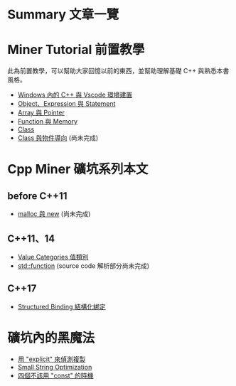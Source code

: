 # Summary 文章一覽

# Miner Tutorial 前置教學

此為前置教學，可以幫助大家回憶以前的東西，並幫助理解基礎 C++ 與熟悉本書風格。

+ [Windows 內的 C++ 與 Vscode 環境建置](https://github.com/Mes0903/Cpp-Miner/tree/main/Miner_Tutorial/Environment_Building) 
+ [Object、Expression 與 Statement](https://github.com/Mes0903/Cpp-Miner/tree/main/Miner_Tutorial/Object_Expression_Statement)  
+ [Array 與 Pointer](https://github.com/Mes0903/Cpp-Miner/tree/main/Miner_Tutorial/Array_Pointer)   
+ [Function 與 Memory](https://github.com/Mes0903/Cpp-Miner/tree/main/Miner_Tutorial/Function_Memory)   
+ [Class](https://github.com/Mes0903/Cpp-Miner/tree/main/Miner_Tutorial/Class)
+ [Class 與物件導向](https://github.com/Mes0903/Cpp-Miner/tree/main/Miner_Tutorial/OO) (尚未完成)

# Cpp Miner 礦坑系列本文

## before C++11

+ [malloc 與 new](https://github.com/Mes0903/Cpp-Miner/tree/main/Miner_main/malloc_new_POD) (尚未完成)

## C++11、14

+ [Value Categories 值類別](https://github.com/Mes0903/Cpp-Miner/tree/main/Miner_main/Value_Categories)
+ [std::function](https://github.com/Mes0903/Cpp-Miner/tree/main/Miner_main/Std_Function) (source code 解析部分尚未完成)

## C++17

+ [Structured Binding 結構化綁定](https://github.com/Mes0903/Cpp-Miner/tree/main/Miner_main/Structured_Binding)

# 礦坑內的黑魔法

+ [用 "explicit" 來偵測複製](https://github.com/Mes0903/Cpp-Miner/tree/main/Miner_BlackMagic/Explicit_Detect_Copy)
+ [Small String Optimization](https://github.com/Mes0903/Cpp-Miner/tree/main/Miner_BlackMagic/SSO)
+ [四個不該用 "const" 的時機](https://github.com/Mes0903/Cpp-Miner/tree/main/Miner_BlackMagic/NoConst)